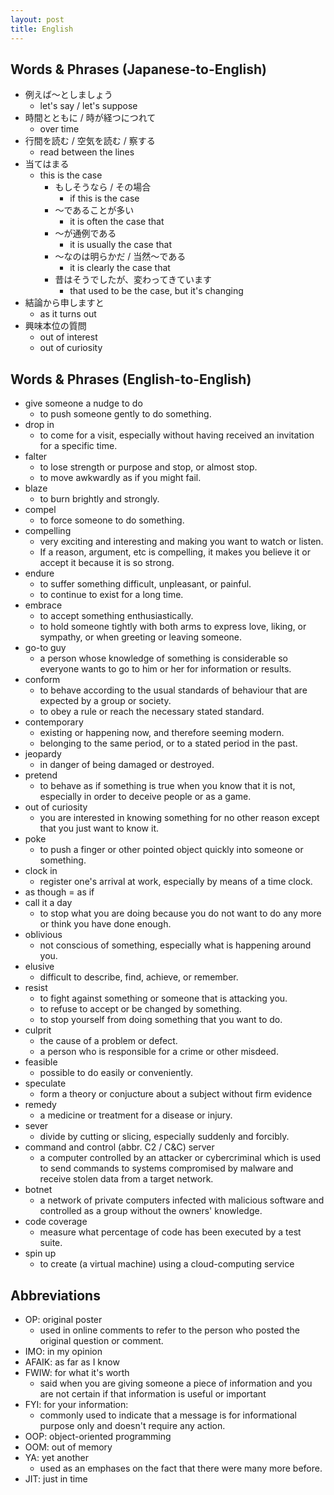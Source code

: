 ```yaml
---
layout: post
title: English
---
```



## Words & Phrases (Japanese-to-English)
- 例えば〜としましょう
	- let's say / let's suppose
- 時間とともに / 時が経つにつれて
	- over time
- 行間を読む / 空気を読む / 察する
	- read between the lines
- 当てはまる
	- this is the case
		- もしそうなら / その場合
			- if this is the case
		- 〜であることが多い
			- it is often the case that
		- 〜が通例である
			- it is usually the case that
		- 〜なのは明らかだ / 当然〜である
			- it is clearly the case that
		- 昔はそうでしたが、変わってきています
			- that used to be the case, but it's changing
- 結論から申しますと
	- as it turns out
- 興味本位の質問
	- out of interest
	- out of curiosity


## Words & Phrases (English-to-English)
- give someone a nudge to do
	- to push someone gently to do something.
- drop in
	- to come for a visit, especially without having received an invitation for a specific time.
- falter
	- to lose strength or purpose and stop, or almost stop.
	- to move awkwardly as if you might fail.
- blaze
	- to burn brightly and strongly.
- compel
	- to force someone to do something.
- compelling
	- very exciting and interesting and making you want to watch or listen.
	- If a reason, argument, etc is compelling, it makes you believe it or accept it because it is so strong.
- endure
	- to suffer something difficult, unpleasant, or painful.
	- to continue to exist for a long time.
- embrace
	- to accept something enthusiastically.
	- to hold someone tightly with both arms to express love, liking, or sympathy, or when greeting or leaving someone.
- go-to guy
	- a person whose knowledge of something is considerable so everyone wants to go to him or her for information or results.
- conform
	- to behave according to the usual standards of behaviour that are expected by a group or society.
	- to obey a rule or reach the necessary stated standard.
- contemporary
	- existing or happening now, and therefore seeming modern.
	- belonging to the same period, or to a stated period in the past.
- jeopardy
	- in danger of being damaged or destroyed.
- pretend
	- to behave as if something is true when you know that it is not, especially in order to deceive people or as a game.
- out of curiosity
	- you are interested in knowing something for no other reason except that you just want to know it.
- poke
	- to push a finger or other pointed object quickly into someone or something.
- clock in
	- register one's arrival at work, especially by means of a time clock.
- as though = as if
- call it a day
	- to stop what you are doing because you do not want to do any more or think you have done enough.
- oblivious
	- not conscious of something, especially what is happening around you.
- elusive
	- difficult to describe, find, achieve, or remember.
- resist
	- to fight against something or someone that is attacking you.
	- to refuse to accept or be changed by something.
	- to stop yourself from doing something that you want to do.
- culprit
	- the cause of a problem or defect.
	- a person who is responsible for a crime or other misdeed.
- feasible
	- possible to do easily or conveniently.
- speculate
	- form a theory or conjucture about a subject without firm evidence
- remedy
	- a medicine or treatment for a disease or injury.
- sever
	- divide by cutting or slicing, especially suddenly and forcibly.
- command and control (abbr. C2 / C&C) server
	- a computer controlled by an attacker or cybercriminal which is used to send commands to systems compromised by malware and receive stolen data from a target network.
- botnet
	- a network of private computers infected with malicious software and controlled as a group without the owners' knowledge.
- code coverage
	- measure what percentage of code has been executed by a test suite.
- spin up
	- to create (a virtual machine) using a cloud-computing service



## Abbreviations
- OP: original poster
	- used in online comments to refer to the person who posted the original question or comment.
- IMO: in my opinion
- AFAIK: as far as I know
- FWIW: for what it's worth
	- said when you are giving someone a piece of information and you are not certain if that information is useful or important
- FYI: for your information:
	- commonly used to indicate that a message is for informational purpose only and doesn't require any action.
- OOP: object-oriented programming
- OOM: out of memory
- YA: yet another
	- used as an emphases on the fact that there were many more before.
- JIT: just in time